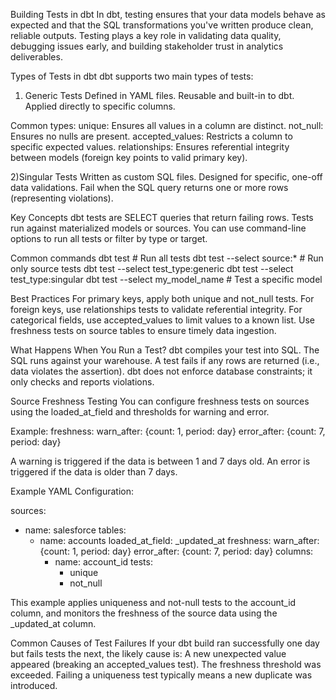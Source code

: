 Building Tests in dbt
In dbt, testing ensures that your data models behave as expected and that the SQL transformations you've written produce clean, reliable outputs. 
Testing plays a key role in validating data quality, debugging issues early, and building stakeholder trust in analytics deliverables.

Types of Tests in dbt
dbt supports two main types of tests:

1) Generic Tests
Defined in YAML files.
Reusable and built-in to dbt.
Applied directly to specific columns.

Common types:
unique: Ensures all values in a column are distinct.
not_null: Ensures no nulls are present.
accepted_values: Restricts a column to specific expected values.
relationships: Ensures referential integrity between models (foreign key points to valid primary key).

2)Singular Tests
Written as custom SQL files.
Designed for specific, one-off data validations.
Fail when the SQL query returns one or more rows (representing violations).

Key Concepts
dbt tests are SELECT queries that return failing rows.
Tests run against materialized models or sources.
You can use command-line options to run all tests or filter by type or target.

Common commands
dbt test                          # Run all tests
dbt test --select source:*        # Run only source tests
dbt test --select test_type:generic
dbt test --select test_type:singular
dbt test --select my_model_name   # Test a specific model

Best Practices
For primary keys, apply both unique and not_null tests.
For foreign keys, use relationships tests to validate referential integrity.
For categorical fields, use accepted_values to limit values to a known list.
Use freshness tests on source tables to ensure timely data ingestion.

What Happens When You Run a Test?
dbt compiles your test into SQL.
The SQL runs against your warehouse.
A test fails if any rows are returned (i.e., data violates the assertion).
dbt does not enforce database constraints; it only checks and reports violations.

Source Freshness Testing
You can configure freshness tests on sources using the loaded_at_field and thresholds for warning and error.

Example:
freshness:
  warn_after: {count: 1, period: day}
  error_after: {count: 7, period: day}

A warning is triggered if the data is between 1 and 7 days old.
An error is triggered if the data is older than 7 days.

Example YAML Configuration:

sources:
  - name: salesforce
    tables:
      - name: accounts
        loaded_at_field: _updated_at
        freshness:
          warn_after: {count: 1, period: day}
          error_after: {count: 7, period: day}
        columns:
          - name: account_id
            tests:
              - unique
              - not_null

This example applies uniqueness and not-null tests to the account_id column, and monitors the freshness of the source data using the _updated_at column.

Common Causes of Test Failures
If your dbt build ran successfully one day but fails tests the next, the likely cause is:
A new unexpected value appeared (breaking an accepted_values test).
The freshness threshold was exceeded.
Failing a uniqueness test typically means a new duplicate was introduced.
